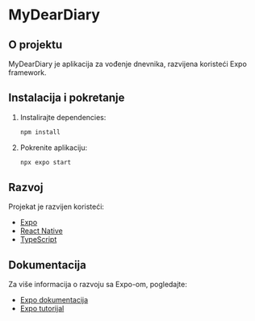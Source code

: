 # MyDearDiary

## O projektu
MyDearDiary je aplikacija za vođenje dnevnika, razvijena koristeći Expo framework.

## Instalacija i pokretanje

1. Instalirajte dependencies:
   ```bash
   npm install
   ```

2. Pokrenite aplikaciju:
   ```bash
   npx expo start
   ```

## Razvoj
Projekat je razvijen koristeći:
- [Expo](https://expo.dev)
- [React Native](https://reactnative.dev)
- [TypeScript](https://www.typescriptlang.org)

## Dokumentacija
Za više informacija o razvoju sa Expo-om, pogledajte:
- [Expo dokumentacija](https://docs.expo.dev/)
- [Expo tutorijal](https://docs.expo.dev/tutorial/introduction/)
